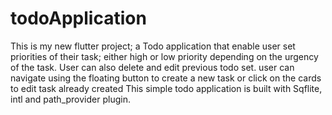 # todoApplication
This is my new flutter project; a Todo application that enable user set priorities of their task; either high or low priority depending on the urgency of the task.
User can also delete and edit previous todo set.
user can navigate using the floating button to create a new task or click on the cards to edit task already created
This simple todo application is built with Sqflite, intl and path_provider plugin.